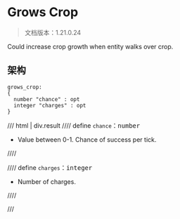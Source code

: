 # Grows Crop

> 文档版本：1.21.0.24

Could increase crop growth when entity walks over crop.

## 架构

```mcschema
grows_crop:
{
  number "chance" : opt
  integer "charges" : opt
}

```

/// html | div.result
//// define
`chance`：<samp>number</samp>

- Value between 0-1. Chance of success per tick.


////


//// define
`charges`：<samp>integer</samp>

- Number of charges.


////


///

